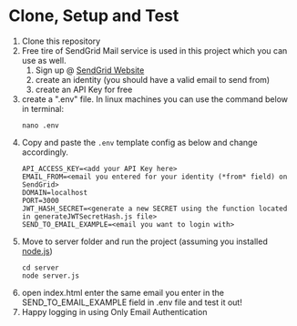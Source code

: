 # Clone, Setup and Test
1.  Clone this repository
2.  Free tire of SendGrid Mail service is used in this project which you can use as well.
    1.  Sign up @ [SendGrid Website](https://app.sendgrid.com/)
    2.  create an identity (you should have a valid email to send from)
    3.  create an API Key for free
3.  create a ".env" file. In linux machines you can use the command below in terminal: <br>
    ```
    nano .env
    ``` 
4. Copy and paste the `.env` template config as below and change accordingly.<br>
    ```
    API_ACCESS_KEY=<add your API Key here>
    EMAIL_FROM=<email you entered for your identity (*from* field) on SendGrid>
    DOMAIN=localhost
    PORT=3000
    JWT_HASH_SECRET=<generate a new SECRET using the function located in generateJWTSecretHash.js file>
    SEND_TO_EMAIL_EXAMPLE=<email you want to login with>
    ```
5. Move to server folder and run the project (assuming you installed [node.js](https://nodejs.org))<br>
   ```
   cd server
   node server.js
   ```
6. open index.html enter the same email you enter in the SEND_TO_EMAIL_EXAMPLE field in .env file and test it out!
7. Happy logging in using Only Email Authentication